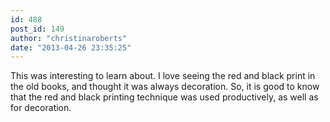 ```yaml
---
id: 488
post_id: 149
author: "christinaroberts"
date: "2013-04-26 23:35:25"
---
```

This was interesting to learn about. I love seeing the red and black print in the old books, and thought it was always decoration. So, it is good to know that the red and black printing technique was used productively, as well as for decoration.
